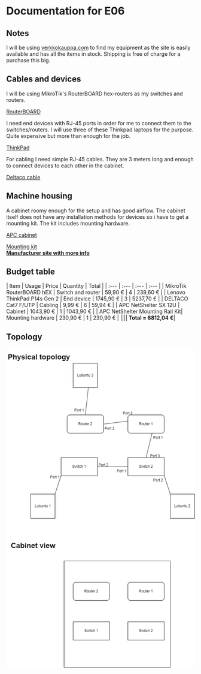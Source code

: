 # Documentation for E06

## Notes
I will be using [verkkokauppa.com](https://www.verkkokauppa.com/fi/etusivu) to find my equipment as the site is easily available and has all the items in stock. Shipping is free of charge for a purchase this big.

## Cables and devices
I will be using MikroTik's RouterBOARD hex-routers as my switches and routers.

[RouterBOARD](https://www.verkkokauppa.com/fi/product/739921/MikroTik-RouterBOARD-hEX-reititin)

I need end devices with RJ-45 ports in order for me to connect them to the switches/routers. I will use three of these Thinkpad laptops for the purpose. Quite expensive but more than enough for the job.

[ThinkPad](https://www.verkkokauppa.com/fi/product/762391/Lenovo-ThinkPad-P14s-Gen-2-14-kannettava-Win-10-Pro-21A0004R)

For cabling I need simple RJ-45 cables. They are 3 meters long and enough to connect devices to each other in the cabinet.

[Deltaco cable](https://www.verkkokauppa.com/fi/product/82359/DELTACO-Cat7-F-UTP-laitekaapeli-2-m-harmaa)

## Machine housing
A cabinet roomy enough for the setup and has good airflow. The cabinet itself does not have any installation methods for devices so i have to get a mounting kit. The kit includes mounting hardware.

[APC cabinet](https://www.verkkokauppa.com/fi/product/694409/APC-NetShelter-SX-12U-rakkikaappi)

[Mounting kit](https://www.verkkokauppa.com/fi/product/688642/APC-NetShelter-CX-Mini-12U-Vertical-Mounting-Rail-Kit-rakkia/lisatiedot)  
**[Manufacturer site with more info](https://www.apc.com/shop/us/en/products/APC-NetShelter-CX-Mounting-Rail-Kit-Vertical-Black-536H-x-120W-x-56D-mm/P-AR4000MV12U)**


## Budget table
| Item | Usage | Price | Quantity | Total |
| :--- | :--- | :--- | :--- |
| MikroTik RouterBOARD hEX | Switch and router | 59,90 € | 4 | 239,60 € |
| Lenovo ThinkPad P14s Gen 2 | End device | 1745,90 € | 3 | 5237,70 € |
| DELTACO Cat7 F/UTP | Cabling | 9,99 € | 6 | 59,94 € |
| APC NetShelter SX 12U | Cabinet | 1043,90 € | 1 | 1043,90 € |
| APC NetShelter Mounting Rail Kit| Mounting hardware | 230,90 € | 1 | 230,90 € |
|||| **Total = 6812,04 €**|

## Topology
![](documentation/E06/Topologies-EX6_topo.drawio.png)
